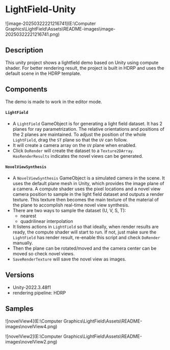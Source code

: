# LightField-Unity

![image-20250322221216741](E:\Computer Graphics\LightField\Assets\README-images\image-20250322221216741.png)



## Description

This unity project shows a lightfield demo based on Unity using compute shader. For better rendering result, the project is built in HDRP and uses the default scene in the HDRP template.



## Components

The demo is made to work in the editor mode. 

#### `LightField`

- A `LightField` GameObject is for generating a light field dataset. It has 2 planes for ray parametrization. The relative orientations and positions of the 2 planes are maintained. To adjust the position of the whole `LightField`, drag the `ST` plane so that the `UV` can follow.
- It will create a camera array on the `UV` plane when enabled. 
- Click `DoRender` will create the dataset to a `Texture2DArray`. `HasRenderResults` indicates the novel views can be generated.



#### `NovelViewSynthesis`

- A `NovelViewSynthesis` GameObject is a simulated camera in the scene. It uses the default plane mesh in Unity, which provides the image plane of a camera. A compute shader uses the pixel locations and a novel view camera position to sample in the light field dataset and outputs a render texture. This texture then becomes the main texture of the material of the plane to accomplish real-time novel view synthesis.
- There are two ways to sample the dataset (U, V, S, T):
  - nearest
  - quadrilinear interpolation
- It listens actions in `LightField` so that ideally, when render results are ready, the compute shader will start to run. If not, just make sure the `LightField` has render result, re-enable this script and check `DoRender` manually.
- Then the plane can be rotated/moved and the camera center can be moved so check novel views. 
- `SaveRenderTexture` will save the novel view as images.



## Versions

- Unity-2022.3.48f1
- rendering pipeline: HDRP



## Samples

![novelView4](E:\Computer Graphics\LightField\Assets\README-images\novelView4.png)

![novelView2](E:\Computer Graphics\LightField\Assets\README-images\novelView2.png)